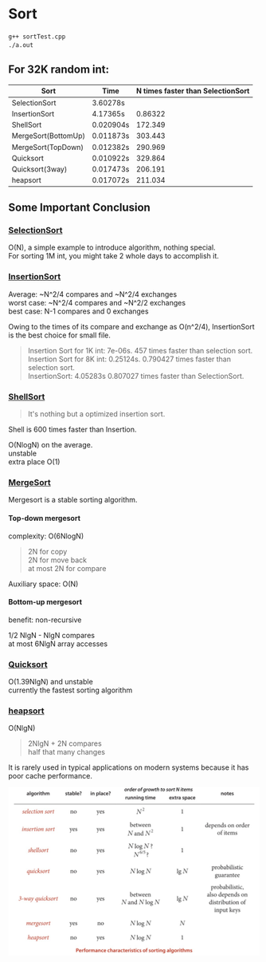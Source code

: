 # Sort

`g++ sortTest.cpp`  
`./a.out`  

## For 32K random int: 

| Sort | Time | N times faster than SelectionSort |
| ---- | ---- | --------------------------------- |
| SelectionSort|  3.60278s  ||
| InsertionSort| 4.17365s | 0.86322 |
| ShellSort    | 0.020904s| 172.349|
|MergeSort(BottomUp)|  0.011873s | 303.443 |
|MergeSort(TopDown)| 0.012382s | 290.969 |
|Quicksort| 0.010922s | 329.864 |
|Quicksort(3way) | 0.017473s | 206.191 |
|heapsort| 0.017072s | 211.034  |  
  

  
  
## Some Important Conclusion  

### [SelectionSort](./header/selectionsort.h)

O(N), a simple example to introduce algorithm, nothing special.  
For sorting 1M int, you might take 2 whole days to accomplish it.  

### [InsertionSort](./header/insertionsort.h)

Average:    ~N^2/4 compares and ~N^2/4 exchanges  
worst case: ~N^2/4 compares and ~N^2/2 exchanges  
best case:   N-1   compares and 0      exchanges  

Owing to the times of its compare and exchange as O(n^2/4), InsertionSort is the best choice for small file. 

> Insertion Sort for 1K int: 7e-06s.  457 times faster than selection sort.  
> Insertion Sort for 8K int: 0.25124s.  0.790427 times faster than selection sort.  
> InsertionSort:  4.05283s  0.807027 times faster than SelectionSort.  

### [ShellSort](./header/shellsort.h)

> It's nothing but a optimized insertion sort.  

Shell is 600 times faster than Insertion.  

O(NlogN) on the average.  
unstable  
extra place O(1)  

### [MergeSort](./header/mergesort.h)  

Mergesort is a stable sorting algorithm.  

#### Top-down mergesort   
complexity: O(6NlogN)  
> 2N for copy  
> 2N for move back  
> at most 2N for compare  

Auxiliary space: O(N)  

#### Bottom-up mergesort  

benefit: non-recursive

1/2 NlgN - NlgN compares  
at most 6NlgN array accesses  

### [Quicksort](./header/quicksort.h)  

O(1.39NlgN) and unstable  
currently the fastest sorting algorithm  

### [heapsort](./header/heapsort.h)

O(NlgN)   
> 2NlgN + 2N compares  
> half that many changes  
  
It is rarely used in typical applications on modern systems because it has poor cache performance.   

![conclusion](./conclusion.jpg)   


